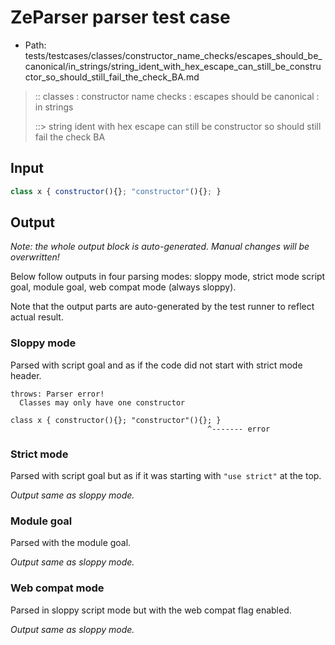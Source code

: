 # ZeParser parser test case

- Path: tests/testcases/classes/constructor_name_checks/escapes_should_be_canonical/in_strings/string_ident_with_hex_escape_can_still_be_constructor_so_should_still_fail_the_check_BA.md

> :: classes : constructor name checks : escapes should be canonical : in strings
>
> ::> string ident with hex escape can still be constructor so should still fail the check BA

## Input

`````js
class x { constructor(){}; "constructor"(){}; }
`````

## Output

_Note: the whole output block is auto-generated. Manual changes will be overwritten!_

Below follow outputs in four parsing modes: sloppy mode, strict mode script goal, module goal, web compat mode (always sloppy).

Note that the output parts are auto-generated by the test runner to reflect actual result.

### Sloppy mode

Parsed with script goal and as if the code did not start with strict mode header.

`````
throws: Parser error!
  Classes may only have one constructor

class x { constructor(){}; "constructor"(){}; }
                                            ^------- error
`````

### Strict mode

Parsed with script goal but as if it was starting with `"use strict"` at the top.

_Output same as sloppy mode._

### Module goal

Parsed with the module goal.

_Output same as sloppy mode._

### Web compat mode

Parsed in sloppy script mode but with the web compat flag enabled.

_Output same as sloppy mode._
